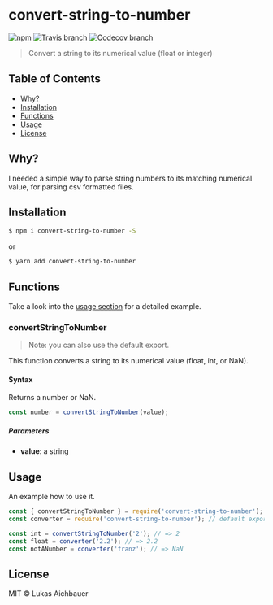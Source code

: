 # convert-string-to-number

[![npm](https://img.shields.io/npm/v/convert-string-to-number.svg?style=flat-square)](https://www.npmjs.com/package/convert-string-to-number)
[![Travis branch](https://img.shields.io/travis/aichbauer/node-convert-string-to-number/master.svg?style=flat-square)](https://travis-ci.org/aichbauer/node-convert-string-to-number)
[![Codecov branch](https://img.shields.io/codecov/c/github/aichbauer/node-convert-string-to-number/master.svg?style=flat-square)](https://codecov.io/gh/aichbauer/node-convert-string-to-number)

> Convert a string to its numerical value (float or integer)

## Table of Contents

* [Why?](#why)
* [Installation](#installation)
* [Functions](#functions)
* [Usage](#usage)
* [License](#license)

## Why?

I needed a simple way to parse string numbers to its matching numerical value, for parsing csv formatted files.

## Installation

```sh
$ npm i convert-string-to-number -S
```

or

```sh
$ yarn add convert-string-to-number
```

## Functions

Take a look into the [usage section](#usage) for a detailed example.

### convertStringToNumber

> Note: you can also use the default export.

This function converts a string to its numerical value (float, int, or NaN).

#### Syntax

Returns a number or NaN.

```js
const number = convertStringToNumber(value);
```

##### Parameters

* **value**: a string

## Usage

An example how to use it.

```js
const { convertStringToNumber } = require('convert-string-to-number'); // named export
const converter = require('convert-string-to-number'); // default export

const int = convertStringToNumber('2'); // => 2
const float = converter('2.2'); // => 2.2
const notANumber = converter('franz'); // => NaN
```

## License

MIT © Lukas Aichbauer
